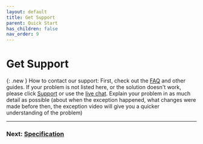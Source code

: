```yaml
---
layout: default
title: Get Support
parent: Quick Start
has_children: false
nav_order: 9
---
```


# Get Support

{: .new }
How to contact our support: First, check out the [FAQ](/just-the-docs/docs/FAQ) and other guides. If your problem is not listed here, or the solution doesn't work, please click [Support](https://www.mintion.net/beaglecamera-support) or use the [live chat](https://www.3dprinteraccessories.shop/). Explain your problem in as much detail as possible (about when the exception happened, what changes were made before then, the exception video will give you a quicker understanding of the problem)



----
### Next: [Specification](/just-the-docs/docs/Quick%20Start%20for%20Beagle%20Camera/Specification)
